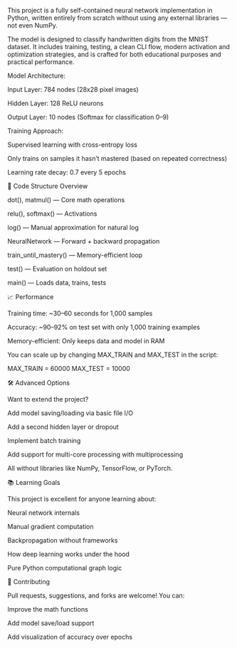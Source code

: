 This project is a fully self-contained neural network implementation in Python, written entirely from scratch without using any external libraries — not even NumPy.

The model is designed to classify handwritten digits from the MNIST dataset. It includes training, testing, a clean CLI flow, modern activation and optimization strategies, and is crafted for both educational purposes and practical performance.


Model Architecture:

Input Layer: 784 nodes (28x28 pixel images)

Hidden Layer: 128 ReLU neurons

Output Layer: 10 nodes (Softmax for classification 0–9)

Training Approach:

Supervised learning with cross-entropy loss

Only trains on samples it hasn’t mastered (based on repeated correctness)

Learning rate decay: 0.7 every 5 epochs

🔬 Code Structure Overview

dot(), matmul() — Core math operations

relu(), softmax() — Activations

log() — Manual approximation for natural log

NeuralNetwork — Forward + backward propagation

train_until_mastery() — Memory-efficient loop

test() — Evaluation on holdout set

main() — Loads data, trains, tests

📈 Performance

Training time: ~30–60 seconds for 1,000 samples

Accuracy: ~90–92% on test set with only 1,000 training examples

Memory-efficient: Only keeps data and model in RAM

You can scale up by changing MAX_TRAIN and MAX_TEST in the script:

MAX_TRAIN = 60000
MAX_TEST = 10000

🛠️ Advanced Options

Want to extend the project?

Add model saving/loading via basic file I/O

Add a second hidden layer or dropout

Implement batch training

Add support for multi-core processing with multiprocessing

All without libraries like NumPy, TensorFlow, or PyTorch.

📚 Learning Goals

This project is excellent for anyone learning about:

Neural network internals

Manual gradient computation

Backpropagation without frameworks

How deep learning works under the hood

Pure Python computational graph logic

🤝 Contributing

Pull requests, suggestions, and forks are welcome!
You can:

Improve the math functions

Add model save/load support

Add visualization of accuracy over epochs

